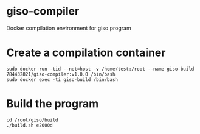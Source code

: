 # giso-compiler
Docker compilation environment for giso program  


# Create a compilation container
```sudo docker run -tid --net=host -v /home/test:/root --name giso-build 784432821/giso-compiler:v1.0.0 /bin/bash```  
```sudo docker exec -ti giso-build /bin/bash```  


# Build the program
```cd /root/giso/build```  
```./build.sh e2000d```  

